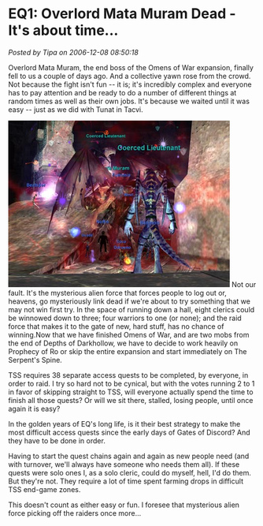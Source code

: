 # EQ1: Overlord Mata Muram Dead - It's about time...

*Posted by Tipa on 2006-12-08 08:50:18*

Overlord Mata Muram, the end boss of the Omens of War expansion, finally fell to us a couple of days ago. And a collective yawn rose from the crowd. Not because the fight isn't fun -- it is; it's incredibly complex and everyone has to pay attention and be ready to do a number of different things at random times as well as their own jobs. It's because we waited until it was easy -- just as we did with Tunat in Tacvi.


![omm.jpg](../../../uploads/2006/12/omm.jpg)
Not our fault. It's the mysterious alien force that forces people to log out or, heavens, go mysteriously link dead if we're about to try something that we may not win first try. In the space of running down a hall, eight clerics could be winnowed down to three; four warriors to one (or none); and the raid force that makes it to the gate of new, hard stuff, has no chance of winning.Now that we have finished Omens of War, and are two mobs from the end of Depths of Darkhollow, we have to decide to work heavily on Prophecy of Ro or skip the entire expansion and start immediately on The Serpent's Spine.

TSS requires 38 separate access quests to be completed, by everyone, in order to raid. I try so hard not to be cynical, but with the votes running 2 to 1 in favor of skipping straight to TSS, will everyone actually spend the time to finish all those quests? Or will we sit there, stalled, losing people, until once again it is easy?

In the golden years of EQ's long life, is it their best strategy to make the most difficult access quests since the early days of Gates of Discord? And they have to be done in order.

Having to start the quest chains again and again as new people need (and with turnover, we'll always have someone who needs them all). If these quests were solo ones I, as a solo cleric, could do myself, hell, I'd do them. But they're not. They require a lot of time spent farming drops in difficult TSS end-game zones.

This doesn't count as either easy or fun. I foresee that mysterious alien force picking off the raiders once more...
